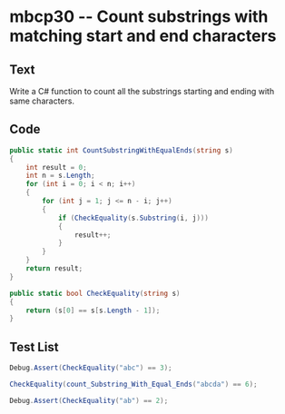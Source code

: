 # mbcp30 -- Count substrings with matching start and end characters

## Text

Write a C# function to count all the substrings starting and ending with same characters.

## Code

```csharp
public static int CountSubstringWithEqualEnds(string s) 
{
    int result = 0; 
    int n = s.Length; 
    for (int i = 0; i < n; i++) 
    {
        for (int j = 1; j <= n - i; j++) 
        {
            if (CheckEquality(s.Substring(i, j))) 
            {
                result++; 
            }
        }
    }
    return result; 
}

public static bool CheckEquality(string s) 
{
    return (s[0] == s[s.Length - 1]); 
}
```

## Test List

```csharp
Debug.Assert(CheckEquality("abc") == 3);
```

```csharp
CheckEquality(count_Substring_With_Equal_Ends("abcda") == 6);
```

```csharp
Debug.Assert(CheckEquality("ab") == 2);
```
